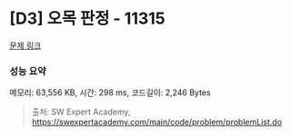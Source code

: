 # [D3] 오목 판정 - 11315 

[문제 링크](https://swexpertacademy.com/main/code/problem/problemDetail.do?contestProbId=AXaSUPYqPYMDFASQ) 

### 성능 요약

메모리: 63,556 KB, 시간: 298 ms, 코드길이: 2,246 Bytes



> 출처: SW Expert Academy, https://swexpertacademy.com/main/code/problem/problemList.do